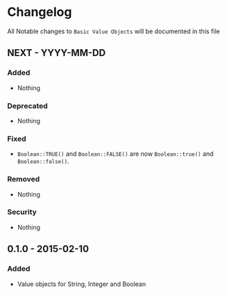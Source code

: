 # Changelog

All Notable changes to `Basic Value Objects` will be documented in this file

## NEXT - YYYY-MM-DD

### Added
- Nothing

### Deprecated
- Nothing

### Fixed
- `Boolean::TRUE()` and `Boolean::FALSE()` are now `Boolean::true()` and `Boolean::false()`.

### Removed
- Nothing

### Security
- Nothing

## 0.1.0 - 2015-02-10

### Added
- Value objects for String, Integer and Boolean


